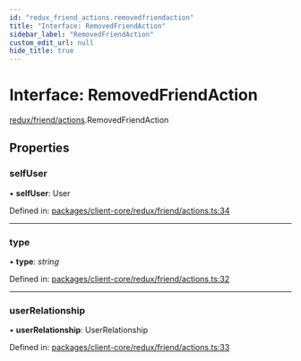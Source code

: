```yaml
---
id: "redux_friend_actions.removedfriendaction"
title: "Interface: RemovedFriendAction"
sidebar_label: "RemovedFriendAction"
custom_edit_url: null
hide_title: true
---
```


# Interface: RemovedFriendAction

[redux/friend/actions](../modules/redux_friend_actions.md).RemovedFriendAction

## Properties

### selfUser

• **selfUser**: User

Defined in: [packages/client-core/redux/friend/actions.ts:34](https://github.com/xr3ngine/xr3ngine/blob/56376a778/packages/client-core/redux/friend/actions.ts#L34)

___

### type

• **type**: *string*

Defined in: [packages/client-core/redux/friend/actions.ts:32](https://github.com/xr3ngine/xr3ngine/blob/56376a778/packages/client-core/redux/friend/actions.ts#L32)

___

### userRelationship

• **userRelationship**: UserRelationship

Defined in: [packages/client-core/redux/friend/actions.ts:33](https://github.com/xr3ngine/xr3ngine/blob/56376a778/packages/client-core/redux/friend/actions.ts#L33)
